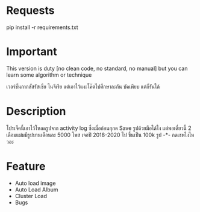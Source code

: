 # Requests
pip install -r requirements.txt

# Important
This version is duty [no clean code, no standard, no manual] but you can learn some algorithm or technique

เวอร์ชั่นกากสัสรัสเซีย ไนจีเรีย แต่เอาไว้แงะโค๊ตไปศึกษาละกัน
บัคเพียบ แต่ก็รันได้

# Description
โปรเจ็คนี้เอาไว้โหลดรูปจาก activity log ซึ่งเมื่อก่อนกุกด Save รูปด้วยมือได้ไง แต่พอเดี๋ยวนี้
2 เดือมแม่มมีรูปบานเดือนละ 5000 โพส เจอปี 2018-2020 ไป ขึ้นเป็น 100k รูป -*- กดเชพไงไหวอะ

# Feature
- Auto load image
- Auto Load Album
- Cluster Load
- Bugs

